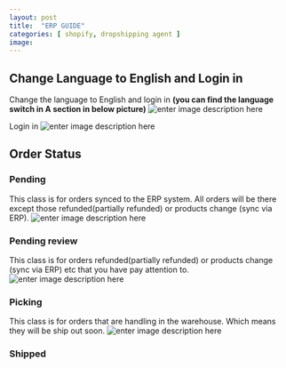 ```yaml
---
layout: post
title:  "ERP GUIDE"
categories: [ shopify, dropshipping agent ]
image: 
---
```

##  Change Language to English and Login in
Change the language to English and login in
**(you can find the language switch in A section in below picture)**
![enter image description here](https://blog.nichepik.com/assets/images/erp_1.png)

Login in
![enter image description here](https://blog.nichepik.com/assets/images/erp_2.png)

## Order Status
### Pending
This class is for orders synced to the ERP system. All orders will be there except those refunded(partially refunded) or products change (sync via ERP).
![enter image description here](https://blog.nichepik.com/assets/images/ERP_3.png)

### Pending review
This class is for orders refunded(partially refunded) or products change (sync via ERP) etc that you have pay attention to.
![enter image description here](https://blog.nichepik.com/assets/images/erp_4.png)
### Picking
This class is for orders that are handling in the warehouse. Which means they will be ship out soon.
![enter image description here](https://blog.nichepik.com/assets/images/ERP_5.png)
### Shipped





<!--stackedit_data:
eyJoaXN0b3J5IjpbODgxNDY3OTg4LDE3NzI4NjA2MTQsMTg2Nz
Y2ODY5OSw1MDMyNzE5NzEsLTczNDc1MzIzOCwyMDM0MDk0NTE4
LC0xNzAxMjk5MjU1LC0xNTQ3OTY4MTMwLC01MjM2NjY4NDQsMT
gwNjY2ODAzOF19
-->
